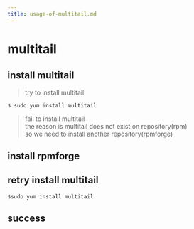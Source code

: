 ```yaml
---
title: usage-of-multitail.md
---
```


# multitail
## install multitail
> try to install multitail

```
$ sudo yum install multitail
```

> fail to install multitail  
> the reason is multitail does not exist on repository(rpm)  
> so we need to install another repository(rpmforge)

## install rpmforge  

## retry install multitail
```
$sudo yum install multitail
```

## success
